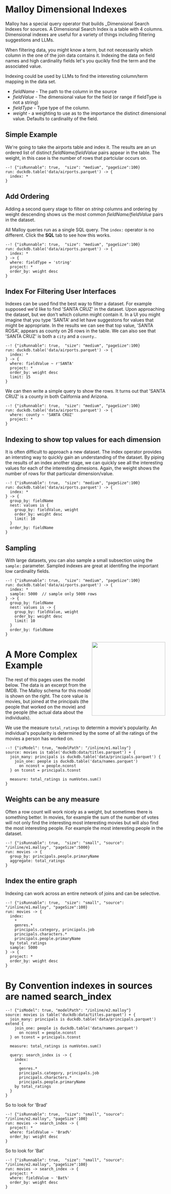 # Malloy Dimensional Indexes
Malloy has a special query operator that builds _Dimensional Search Indexes for sources.  A Dimensional Search Index is a table with 4 columns.  Dimensional indexes are useful for a variety of things including filtering suggestions and LLMs.

When filtering data, you might know a term, but not necessarily which column in the one of the join data contains it.  Indexing the data on field names and high cardinality fields let's you qucikly find the term and the associated value.

Indexing could be used by LLMs to find the interesting column/term mapping in the data set.

* *fieldName* - The path to the column in the source
* *fieldValue* - The dimensional value for the field (or range if fieldType is not a string)
* *fieldType* - Type type of the column.
* *weight* - a weighting to use as to the importance the distinct dimensional value.  Defaults to cardinality of the field.

## Simple Example
We're going to take the airports table and index it.  The results are an un ordered list of distinct *fieldName/fieldValue* pairs appear in the table.  The weight, in this case is the number of rows that partciular occurs on. 

```malloy
--! {"isRunnable": true,  "size": "medium", "pageSize":100}
run: duckdb.table('data/airports.parquet') -> {
  index: *
}
```

## Add Ordering
Adding a second query stage to filter on _string_ columns and ordering by weight descending shows us the most common *fieldName/fieldValue* pairs in the dataset.  

All Malloy queries run as a single SQL query.  The `index:` operator is no different.  Click the **SQL** tab to see how this works.  

```malloy
--! {"isRunnable": true,  "size": "medium", "pageSize":100}
run: duckdb.table('data/airports.parquet') -> {
  index: *
} -> {
  where: fieldType = 'string'
  project: *
  order_by: weight desc
}
```

## Index For Filtering User Interfaces

Indexes can be used find the best way to filter a dataset.  For example supposed we'd like to find 'SANTA CRUZ' in the dataset. Upon approaching the dataset, but we don't which column might contain it.  In a UI you might imagine that you type 'SANTA' and let have suggestons for values that might be appropriate.  In the results we can see that top value, 'SANTA ROSA', appears as county on 26 rows in the table.  We can also see that 'SANTA CRUZ' is both a `city` and a `county`..

```malloy
--! {"isRunnable": true,  "size": "medium", "pageSize":100}
run: duckdb.table('data/airports.parquet') -> {
  index: *
} -> {
  where: fieldValue ~ r'SANTA'
  project: *
  order_by: weight desc
  limit: 15
}
```

We can then write a simple query to show the rows.  It turns out that 'SANTA CRUZ' is a county in both California and Arizona.

```malloy
--! {"isRunnable": true,  "size": "medium", "pageSize":100}
run: duckdb.table('data/airports.parquet') -> {
  where: county ~ 'SANTA CRUZ'
  project: *
}
```

## Indexing to show top values for each dimension
It is often difficult to approach a new dataset.  The index operator provides an intersting way to quickly gain an understanding of the dataset.  By piping the results of an index another stage, we can quickly see all the interesting values for each of the interesting dimesions.  Again, the weight shows the number of rows for that particular dimension/value.

```malloy
--! {"isRunnable": true,  "size": "medium", "pageSize":100}
run: duckdb.table('data/airports.parquet') -> {
  index: *
} -> {
  group_by: fieldName
  nest: values is {
    group_by: fieldValue, weight
    order_by: weight desc
    limit: 10
  }
  order_by: fieldName
}
```

## Sampling
With large datasets, you can also sample a small subsection using the `sample:` parameter.  Sampled indexes are great at identifing the important low cardinality fields.

```malloy
--! {"isRunnable": true,  "size": "medium", "pageSize":100}
run: duckdb.table('data/airports.parquet') -> {
  index: *
  sample: 5000  // sample only 5000 rows
} -> {
  group_by: fieldName
  nest: values is -> {
    group_by: fieldValue, weight
    order_by: weight desc
    limit: 10
  }
  order_by: fieldName
}
```

<img src="./imdb_schema.png" style="width: 230px; float: right; padding: 3px 3px 3px 3px">

# A More Complex Example

The rest of this pages uses the model below.  The data is an excerpt from the IMDB.  The Malloy schema for this model is shown on the right.  The core value is movies, but joined at the principals (the people that worked on the movie) and the people (the actual data about the individuals).  

We use the measure `total_ratings` to determin a movie's popularity.  An individual's popularity is determined by the some of all the ratings of the movies a person has worked on.

```malloy
--! {"isModel": true, "modelPath": "/inline/e1.malloy"}
source: movies is table('duckdb:data/titles.parquet') + {
  join_many: principals is duckdb.table('data/principals.parquet') {
    join_one: people is duckdb.table('data/names.parquet') 
      on nconst = people.nconst
  } on tconst = principals.tconst

  measure: total_ratings is numVotes.sum()
}
```

## Weights can be any measure
Often a row count will work nicely as a weight, but sometimes there is something better.  In movies, for example the sum of the number of votes will not only find the interesting most interesting movies but will also find the most interesting people.  For example the most interesting people in the dataset.


```malloy
--! {"isRunnable": true,  "size": "small", "source": "/inline/e1.malloy", "pageSize":5000}
run: movies -> {
  group_by: principals.people.primaryName
  aggregate: total_ratings
} 
```

## Index the entire graph
Indexing can work across an entire network of joins and can be selective.

```malloy
--! {"isRunnable": true,  "size": "small", "source": "/inline/e1.malloy", "pageSize":100}
run: movies -> {
  index:
    *
    genres.*
    principals.category, principals.job
    principals.characters.*
    principals.people.primaryName
  by total_ratings
  sample: 5000
} -> {
  project: *
  order_by: weight desc
}
```

# By Convention indexes in sources are named search_index

```malloy
--! {"isModel": true, "modelPath": "/inline/e2.malloy"}
source: movies is table('duckdb:data/titles.parquet') + {
  join_many: principals is duckdb.table('data/principals.parquet') extend {
    join_one: people is duckdb.table('data/names.parquet') 
      on nconst = people.nconst
  } on tconst = principals.tconst

  measure: total_ratings is numVotes.sum()

  query: search_index is -> {
    index:
      *
      genres.*
      principals.category, principals.job
      principals.characters.*
      principals.people.primaryName
    by total_ratings
  }
}
```

So to look for 'Brad'

```malloy
--! {"isRunnable": true,  "size": "small", "source": "/inline/e2.malloy", "pageSize":100}
run: movies -> search_index -> { 
  project: *
  where: fieldValue ~ 'Brad%'
  order_by: weight desc
}
```

So to look for 'Bat'

```malloy
--! {"isRunnable": true,  "size": "small", "source": "/inline/e2.malloy", "pageSize":100}
run: movies -> search_index -> { 
  project: *
  where: fieldValue ~ 'Bat%'
  order_by: weight desc
}
```